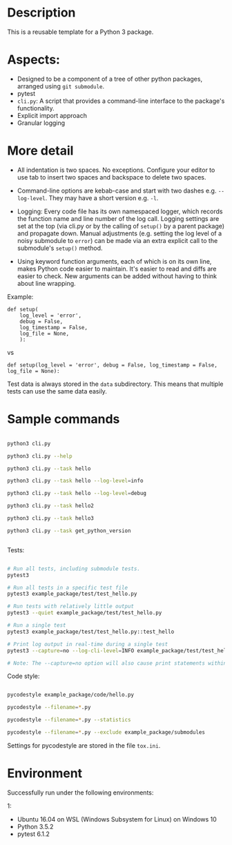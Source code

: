 # Description

This is a reusable template for a Python 3 package.



# Aspects:

- Designed to be a component of a tree of other python packages, arranged using `git submodule`.  
- pytest  
- `cli.py`: A script that provides a command-line interface to the package's functionality.  
- Explicit import approach  
- Granular logging



# More detail

- All indentation is two spaces. No exceptions. Configure your editor to use tab to insert two spaces and backspace to delete two spaces.

- Command-line options are kebab-case and start with two dashes e.g. `--log-level`. They may have a short version e.g. `-l`.

- Logging: Every code file has its own namespaced logger, which records the function name and line number of the log call. Logging settings are set at the top (via cli.py or by the calling of `setup()` by a parent package) and propagate down. Manual adjustments (e.g. setting the log level of a noisy submodule to `error`) can be made via an extra explicit call to the submodule's `setup()` method.

- Using keyword function arguments, each of which is on its own line, makes Python code easier to maintain. It's easier to read and diffs are easier to check. New arguments can be added without having to think about line wrapping.

Example:

```
def setup(
    log_level = 'error',
    debug = False,
    log_timestamp = False,
    log_file = None,
    ):
```

vs

```
def setup(log_level = 'error', debug = False, log_timestamp = False, log_file = None):
```

Test data is always stored in the `data` subdirectory. This means that multiple tests can use the same data easily.






# Sample commands


```bash

python3 cli.py

python3 cli.py --help

python3 cli.py --task hello

python3 cli.py --task hello --log-level=info

python3 cli.py --task hello --log-level=debug

python3 cli.py --task hello2

python3 cli.py --task hello3

python3 cli.py --task get_python_version



```


Tests:

```bash

# Run all tests, including submodule tests.
pytest3

# Run all tests in a specific test file
pytest3 example_package/test/test_hello.py

# Run tests with relatively little output
pytest3 --quiet example_package/test/test_hello.py

# Run a single test
pytest3 example_package/test/test_hello.py::test_hello

# Print log output in real-time during a single test
pytest3 --capture=no --log-cli-level=INFO example_package/test/test_hello.py::test_hello

# Note: The --capture=no option will also cause print statements within the test code to produce output.

```



Code style:


```bash

pycodestyle example_package/code/hello.py

pycodestyle --filename=*.py

pycodestyle --filename=*.py --statistics

pycodestyle --filename=*.py --exclude example_package/submodules

```

Settings for pycodestyle are stored in the file `tox.ini`.




# Environment

Successfully run under the following environments:

1:  
- Ubuntu 16.04 on WSL (Windows Subsystem for Linux) on Windows 10  
- Python 3.5.2  
- pytest 6.1.2  






